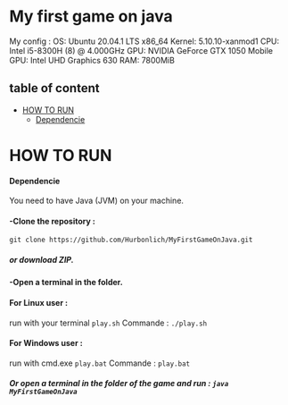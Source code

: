 # My first game on java

My config :
OS: Ubuntu 20.04.1 LTS x86_64
Kernel: 5.10.10-xanmod1
CPU: Intel i5-8300H (8) @ 4.000GHz 
GPU: NVIDIA GeForce GTX 1050 Mobile 
GPU: Intel UHD Graphics 630 
RAM: 7800MiB 

## table of content
- [HOW TO RUN](#how-to-run)
  - [Dependencie](#dependencie)


# HOW TO RUN
#### Dependencie 
You need to have Java (JVM) on your machine.


#### -Clone the repository : 
```git clone https://github.com/Hurbonlich/MyFirstGameOnJava.git```

##### or download ZIP.

#### -Open a terminal in the folder.

#### For Linux user  : 

run with your terminal ```play.sh```
Commande : ```./play.sh```

#### For Windows user : 

run with cmd.exe ```play.bat```
Commande : ```play.bat```

##### Or open a terminal in the folder of the game and run : ```java MyFirstGameOnJava```

